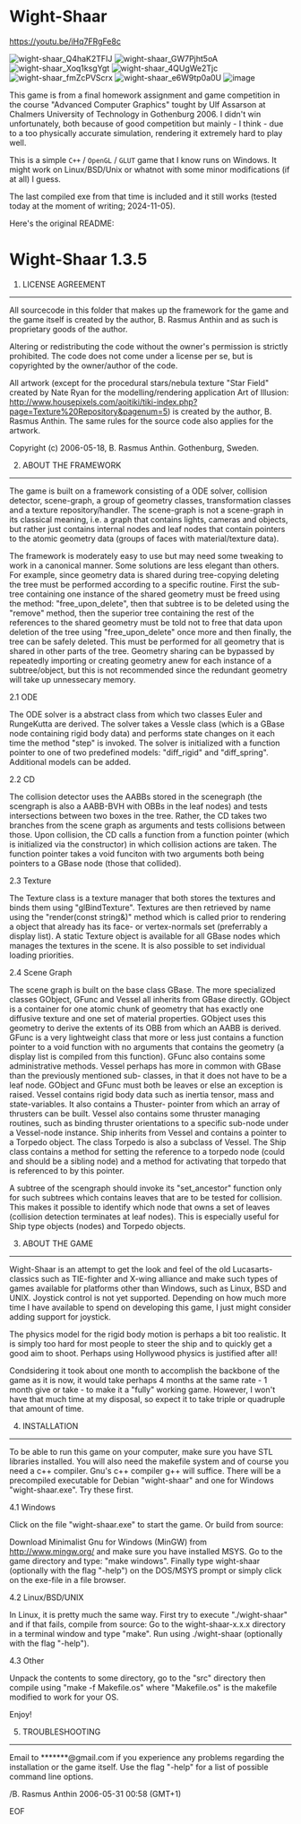 # Wight-Shaar

https://youtu.be/iHq7FRgFe8c

![wight-shaar_Q4haK2TFIJ](https://github.com/user-attachments/assets/b46ae8d5-3c38-4a6b-be5c-b377dd332ded)
![wight-shaar_GW7Pjht5oA](https://github.com/user-attachments/assets/d8ea0885-e2c1-4650-bd80-d0be03c211fe)
![wight-shaar_Xoq1ksgYgt](https://github.com/user-attachments/assets/3661ee04-52f7-47fc-ab4c-eab392e6ecf8)
![wight-shaar_4QUgWe2Tjc](https://github.com/user-attachments/assets/f516752b-73ba-44db-bb29-9fabb2872401)
![wight-shaar_fmZcPVScrx](https://github.com/user-attachments/assets/c915b18d-0be7-4e75-87ed-27180a26bdae)
![wight-shaar_e6W9tp0a0U](https://github.com/user-attachments/assets/4e1132b1-d928-494e-8959-2a5b7b0020f0)
![image](https://github.com/user-attachments/assets/8661d0ee-123a-491c-980a-c75573b41f8e)


This game is from a final homework assignment and game competition in the course "Advanced Computer Graphics" tought by Ulf Assarson at Chalmers University of Technology in Gothenburg 2006.
I didn't win unfortunately, both because of good competition but mainly - I think - due to a too physically accurate simulation, rendering it extremely hard to play well.

This is a simple `C++` / `OpenGL` /  `GLUT` game that I know runs on Windows. It might work on Linux/BSD/Unix or whatnot with some minor modifications (if at all) I guess.

The last compiled exe from that time is included and it still works (tested today at the moment of writing; 2024-11-05).

Here's the original README:

Wight-Shaar 1.3.5
=================

1. LICENSE AGREEMENT
--------------------
All sourcecode in this folder that makes up the framework for the game and the
game itself is created by the author, B. Rasmus Anthin and as such is
proprietary goods of the author.

Altering or redistributing the code without the owner's permission is strictly
prohibited. The code does not come under a license per se, but is copyrighted
by the owner/author of the code.

All artwork
(except for the procedural stars/nebula texture "Star Field"
created by Nate Ryan for the modelling/rendering application Art of Illusion:
http://www.housepixels.com/aoitiki/tiki-index.php?page=Texture%20Repository&pagenum=5)
is created by the author, B. Rasmus Anthin. The same rules for the source code
also applies for the artwork.

Copyright (c) 2006-05-18, B. Rasmus Anthin.
Gothenburg, Sweden.


2. ABOUT THE FRAMEWORK
----------------------
The game is built on a framework consisting of a ODE solver, collision
detector, scene-graph, a group of geometry classes, transformation classes and
a texture repository/handler.
The scene-graph is not a scene-graph in its classical meaning, i.e. a graph
that contains lights, cameras and objects, but rather just contains internal
nodes and leaf nodes that contain pointers to the atomic geometry data
(groups of faces with material/texture data).

The framework is moderately easy to use but may need some tweaking to work in
a canonical manner. Some solutions are less elegant than others. For example,
since geometry data is shared during tree-copying deleting the tree must be
performed according to a specific routine. First the sub-tree containing one
instance of the shared geometry must be freed using the method:
"free_upon_delete", then that subtree is to be deleted using the "remove"
method, then the superior tree containing the rest of the references to the 
shared geometry must be told not to free that data upon deletion of the tree
using "free_upon_delete" once more and then finally, the tree can be safely
deleted. This must be performed for all geometry that is shared in other parts
of the tree.
Geometry sharing can be bypassed by repeatedly importing or creating geometry
anew for each instance of a subtree/object, but this is not recommended since
the redundant geometry will take up unnessecary memory.

2.1 ODE

The ODE solver is a abstract class from which two classes Euler and RungeKutta
are derived. The solver takes a Vessle class (which is a GBase node containing
rigid body data) and performs state changes on it each time the method "step"
is invoked. The solver is initialized with a function pointer to one of two
predefined models: "diff_rigid" and "diff_spring". Additional models can be
added.

2.2 CD

The collision detector uses the AABBs stored in the scenegraph (the scengraph
is also a AABB-BVH with OBBs in the leaf nodes) and tests intersections between
two boxes in the tree. Rather, the CD takes two branches from the scene graph
as arguments and tests collisions between those. Upon collision, the CD calls
a function from a function pointer (which is initialized via the constructor)
in which collision actions are taken. The function pointer takes a void
funciton with two arguments both being pointers to a GBase node (those that
collided).

2.3 Texture

The Texture class is a texture manager that both stores the textures and binds
them using "glBindTexture". Textures are then retrieved by name using the
"render(const string&)" method which is called prior to rendering a object that
already has its face- or vertex-normals set (preferrably a display list).
A static Texture object is available for all GBase nodes which manages the
textures in the scene. It is also possible to set individual loading
priorities.

2.4 Scene Graph

The scene graph is built on the base class GBase. The more specialized classes
GObject, GFunc and Vessel all inherits from GBase directly. GObject is a
container for one atomic chunk of geometry that has exactly one diffusive
texture and one set of material properties. GObject uses this geometry to
derive the extents of its OBB from which an AABB is derived. GFunc is a very
lightweight class that more or less just contains a function pointer to a void
function with no arguments that contains the geometry (a display list is
compiled from this function). GFunc also contains some administrative methods.
Vessel perhaps has more in common with GBase than the previously mentioned sub-
classes, in that it does not have to be a leaf node. GObject and GFunc must
both be leaves or else an exception is raised. Vessel contains rigid body data
such as inertia tensor, mass and state-variables. It also contains a Thuster-
pointer from which an array of thrusters can be built. Vessel also contains
some thruster managing routines, such as binding thruster orientations to a
specific sub-node under a Vessel-node instance. Ship inherits from Vessel and
contains a pointer to a Torpedo object. The class Torpedo is also a subclass
of Vessel. The Ship class contains a method for setting the reference to a
torpedo node (could and should be a sibling node) and a method for activating
that torpedo that is referenced to by this pointer.

A subtree of the scengraph should invoke its "set_ancestor" function only for
such subtrees which contains leaves that are to be tested for collision.
This makes it possible to identify which node that owns a set of leaves
(collision detection terminates at leaf nodes). This is especially useful
for Ship type objects (nodes) and Torpedo objects.


3. ABOUT THE GAME
-----------------

Wight-Shaar is an attempt to get the look and feel of the old Lucasarts-
classics such as TIE-fighter and X-wing alliance and make such types of games
available for platforms other than Windows, such as Linux, BSD and UNIX.
Joystick control is not yet supported. Depending on how much more time I have
available to spend on developing this game, I just might consider adding
support for joystick.

The physics model for the rigid body motion is perhaps a bit too realistic. It
is simply too hard for most people to steer the ship and to quickly get a good
aim to shoot. Perhaps using Hollywood physics is justified after all!

Condsidering it took about one month to accomplish the backbone of the game as
it is now, it would take perhaps 4 months at the same rate - 1 month give or
take - to make it a "fully" working game. However, I won't have that much time
at my disposal, so expect it to take triple or quadruple that amount of time.


4. INSTALLATION
---------------

To be able to run this game on your computer, make sure you have STL libraries
installed. You will also need the makefile system and of course you need a c++
compiler. Gnu's c++ compiler g++ will suffice.
There will be a precompiled executable for Debian "wight-shaar"
and one for Windows "wight-shaar.exe". Try these first.

4.1 Windows

Click on the file "wight-shaar.exe" to start the game. Or build from source:

Download Minimalist Gnu for Windows (MinGW) from
   http://www.mingw.org/
and make sure you have installed MSYS. Go to the game directory and type:
"make windows".
Finally type wight-shaar (optionally with the flag "-help") on the DOS/MSYS
prompt or simply click on the exe-file in a file browser.

4.2 Linux/BSD/UNIX

In Linux, it is pretty much the same way. First try to execute "./wight-shaar"
and if that fails, compile from source:
Go to the wight-shaar-x.x.x directory in a terminal window and type "make".
Run using ./wight-shaar (optionally with the flag "-help").

4.3 Other

Unpack the contents to some directory, go to the "src" directory then
compile using "make -f Makefile.os" where "Makefile.os" is the makefile
modified to work for your OS.

Enjoy!


5. TROUBLESHOOTING
------------------
Email to *******@gmail.com if you experience any problems regarding the
installation or the game itself. Use the flag "-help" for a list of possible
command line options.


/B. Rasmus Anthin
2006-05-31 00:58 (GMT+1)


EOF
